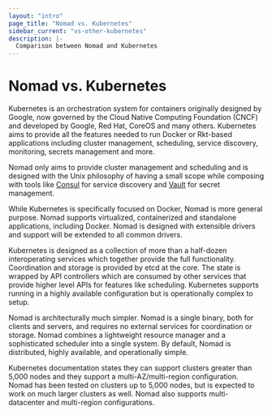 ```yaml
---
layout: "intro"
page_title: "Nomad vs. Kubernetes"
sidebar_current: "vs-other-kubernetes"
description: |-
  Comparison between Nomad and Kubernetes
---
```


# Nomad vs. Kubernetes

Kubernetes is an orchestration system for containers originally designed by Google, now governed by the Cloud Native
Computing Foundation (CNCF) and developed by Google, Red Hat, CoreOS and many others. Kubernetes aims to provide all the features needed to run Docker or Rkt-based applications including cluster management,
scheduling, service discovery, monitoring, secrets management and more.

Nomad only aims to provide cluster management and scheduling and is designed
with the Unix philosophy of having a small scope while composing with tools like [Consul](https://www.consul.io)
for service discovery and [Vault](https://www.vaultproject.io) for secret management.

While Kubernetes is specifically focused on Docker, Nomad is more general purpose.
Nomad supports virtualized, containerized and standalone applications, including Docker.
Nomad is designed with extensible drivers and support will be extended to all
common drivers.

Kubernetes is designed as a collection of more than a half-dozen interoperating
services which together provide the full functionality. Coordination and
storage is provided by etcd at the core. The state is wrapped by API controllers
which are consumed by other services that provide higher level APIs for features
like scheduling. Kubernetes supports running in a highly available
configuration but is operationally complex to setup.

Nomad is architecturally much simpler. Nomad is a single binary, both for clients
and servers, and requires no external services for coordination or storage.
Nomad combines a lightweight resource manager and a sophisticated scheduler
into a single system. By default, Nomad is distributed, highly available,
and operationally simple.

Kubernetes documentation states they can support clusters greater than 5,000 nodes
and they support a multi-AZ/multi-region configuration. Nomad has been tested
on clusters up to 5,000 nodes, but is expected to work on much larger clusters as
well. Nomad also supports multi-datacenter and multi-region configurations.
